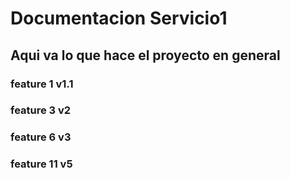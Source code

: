 # Documentacion Servicio1

## Aqui va lo que hace el proyecto en general

### feature 1 v1.1

### feature 3 v2

### feature 6 v3

### feature 11 v5